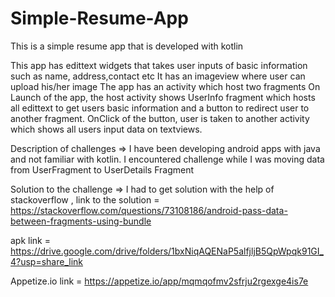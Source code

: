 # Simple-Resume-App
This is a simple resume app that is developed with kotlin

This app has edittext widgets that takes user inputs of basic information such as name, address,contact etc
It has an imageview where user can upload his/her image
The app has an activity which host two fragments
On Launch of the app, the host activity shows UserInfo fragment which hosts all edittext to get users basic information and a button to redirect user to another fragment.
OnClick of the button, user is taken to another activity which shows all users input data on textviews.

Description of challenges   => I have been developing android apps with java and not familiar with kotlin. I encountered challenge while I was moving data from UserFragment to UserDetails Fragment

Solution to the challenge => I had to get solution with the help of stackoverflow , link to the solution = https://stackoverflow.com/questions/73108186/android-pass-data-between-fragments-using-bundle

apk link = https://drive.google.com/drive/folders/1bxNiqAQENaP5alfjljB5QpWpqk91GI_4?usp=share_link

Appetize.io link = https://appetize.io/app/mqmqofmv2sfrju2rgexge4is7e